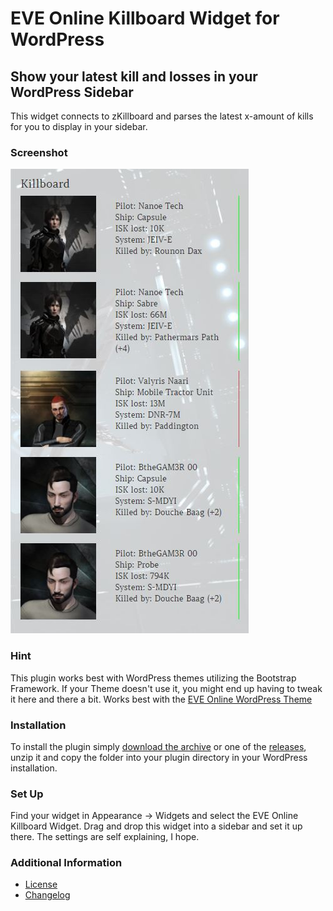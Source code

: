 # EVE Online Killboard Widget for WordPress

## Show your latest kill and losses in your WordPress Sidebar

This widget connects to zKillboard and parses the latest x-amount of kills for you to display in your sidebar.

### Screenshot
![](images/widget.jpg)

### Hint
This plugin works best with WordPress themes utilizing the Bootstrap Framework. If your Theme doesn't use it, you might end up having to tweak it here and there a bit.
Works best with the [EVE Online WordPress Theme](https://github.com/ppfeufer/eve-online-wordpress-theme)

### Installation
To install the plugin simply [download the archive](https://github.com/ppfeufer/eve-online-killboard-widget/archive/master.zip) or one of the [releases](https://github.com/ppfeufer/eve-online-killboard-widget/releases), unzip it and copy the folder into your plugin directory in your WordPress installation.

### Set Up
Find your widget in Appearance -> Widgets and select the EVE Online Killboard Widget. Drag and drop this widget into a sidebar and set it up there. The settings are self explaining, I hope.

### Additional Information
- [License](LICENSE)
- [Changelog](CHANGELOG.md)
